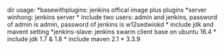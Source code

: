dir usage:
*basewithplugins: jenkins offical image plus plugins
*server winhong: jenkins server
    * include two users: admin and jenkins, password of admin is admin, password of jenkins is w12sedwiokd
    * include jdk and mavent setting 
*jenkins-slave: jenkins swarm client base on ubuntu 16.4 
     * include jdk 1.7 & 1.8
     * include maven 2.1 * 3.3.9